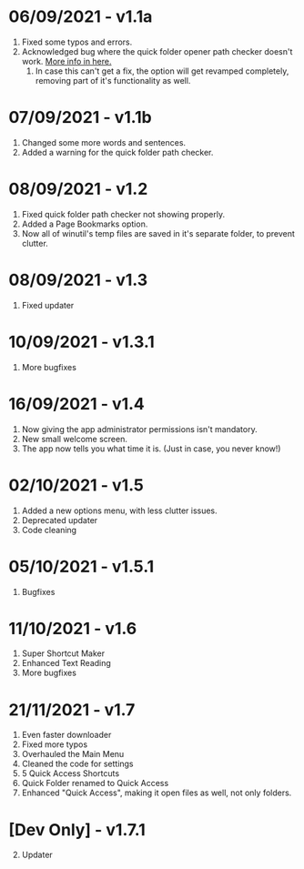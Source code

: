 # 06/09/2021 - v1.1a
1. Fixed some typos and errors.
2. Acknowledged bug where the quick folder opener path checker doesn't work. [More info in here.](https://github.com/SteveYT77/winutil/issues/1)
   1. In case this can't get a fix, the option will get revamped completely, removing part of it's functionality as well.

# 07/09/2021 - v1.1b
1. Changed some more words and sentences.
2. Added a warning for the quick folder path checker.

# 08/09/2021 - v1.2
1. Fixed quick folder path checker not showing properly.
2. Added a Page Bookmarks option.
3. Now all of winutil's temp files are saved in it's separate folder, to prevent clutter.

# 08/09/2021 - v1.3
1. Fixed updater

# 10/09/2021 - v1.3.1
1. More bugfixes

# 16/09/2021 - v1.4
1. Now giving the app administrator permissions isn't mandatory.
2. New small welcome screen.
3. The app now tells you what time it is. (Just in case, you never know!)

# 02/10/2021 - v1.5
1. Added a new options menu, with less clutter issues.
2. Deprecated updater
3. Code cleaning

# 05/10/2021 - v1.5.1
1. Bugfixes

# 11/10/2021 - v1.6
1. Super Shortcut Maker
2. Enhanced Text Reading
3. More bugfixes

# 21/11/2021 - v1.7
1. Even faster downloader
2. Fixed more typos
3. Overhauled the Main Menu
4. Cleaned the code for settings
5. 5 Quick Access Shortcuts
6. Quick Folder renamed to Quick Access
7. Enhanced "Quick Access", making it open files as well, not only folders.

# [Dev Only] - v1.7.1
2. Updater
